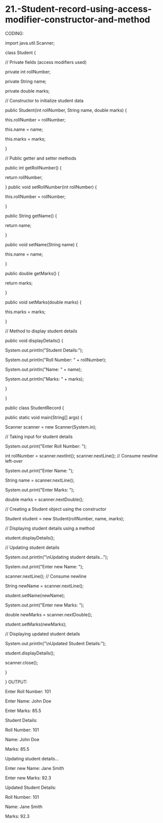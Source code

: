 # 21.-Student-record-using-access-modifier-constructor-and-method
CODING:

import java.util.Scanner;

class Student {

// Private fields (access modifiers used)

private int rollNumber;

private String name;

private double marks;

// Constructor to initialize student data

public Student(int rollNumber, String name, double marks) {

this.rollNumber = rollNumber;

this.name = name;

this.marks = marks;

}

// Public getter and setter methods

public int getRollNumber() {

return rollNumber;

}
public void setRollNumber(int rollNumber) {

this.rollNumber = rollNumber;

}

public String getName() {

return name;

}

public void setName(String name) {

this.name = name;

}

public double getMarks() {

return marks;

}

public void setMarks(double marks) {

this.marks = marks;

}

// Method to display student details

public void displayDetails() {

System.out.println("Student Details:");

System.out.println("Roll Number: " + rollNumber);

System.out.println("Name: " + name);

System.out.println("Marks: " + marks);

}

}

public class StudentRecord {

public static void main(String[] args) {

Scanner scanner = new Scanner(System.in);

// Taking input for student details

System.out.print("Enter Roll Number: ");

int rollNumber = scanner.nextInt();
scanner.nextLine(); // Consume newline left-over

System.out.print("Enter Name: ");

String name = scanner.nextLine();

System.out.print("Enter Marks: ");

double marks = scanner.nextDouble();

// Creating a Student object using the constructor

Student student = new Student(rollNumber, name, marks);

// Displaying student details using a method

student.displayDetails();

// Updating student details

System.out.println("\nUpdating student details...");

System.out.print("Enter new Name: ");

scanner.nextLine(); // Consume newline

String newName = scanner.nextLine();

student.setName(newName);

System.out.print("Enter new Marks: ");

double newMarks = scanner.nextDouble();

student.setMarks(newMarks);

// Displaying updated student details

System.out.println("\nUpdated Student Details:");

student.displayDetails();

scanner.close();

}

}
OUTPUT:

Enter Roll Number: 101

Enter Name: John Doe

Enter Marks: 85.5

Student Details:

Roll Number: 101

Name: John Doe

Marks: 85.5

Updating student details...

Enter new Name: Jane Smith

Enter new Marks: 92.3

Updated Student Details:

Roll Number: 101

Name: Jane Smith

Marks: 92.3
